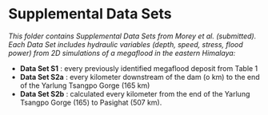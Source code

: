 # Supplemental Data Sets

*This folder contains Supplemental Data Sets from Morey et al. (submitted). 
Each Data Set includes hydraulic variables (depth, speed, stress, flood power) from 2D simulations of a megaflood in the eastern Himalaya:*
- **Data Set S1** : every previously identified megaflood deposit from Table 1
- **Data Set S2a** : every kilometer downstream of the dam (o km) to the end of the Yarlung Tsangpo Gorge (165 km)
- **Data Set S2b** : calculated every kilometer from the end of the Yarlung Tsangpo Gorge (165) to Pasighat (507 km).

